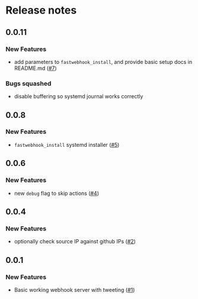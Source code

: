# Release notes

<!-- do not remove -->

## 0.0.11

### New Features

- add parameters to `fastwebhook_install`, and provide basic setup docs in README.md ([#7](https://github.com/fastai/fastwebhook/issues/7))

### Bugs squashed

- disable buffering so systemd journal works correctly


## 0.0.8

### New Features

- `fastwebhook_install` systemd installer ([#5](https://github.com/fastai/fastwebhook/issues/5))


## 0.0.6

### New Features

- new `debug` flag to skip actions ([#4](https://github.com/fastai/fastwebhook/issues/4))


## 0.0.4

### New Features

- optionally check source IP against github IPs ([#2](https://github.com/fastai/fastwebhook/issues/2))


## 0.0.1

### New Features

- Basic working webhook server with tweeting ([#1](https://github.com/fastai/fastwebhook/issues/1))

